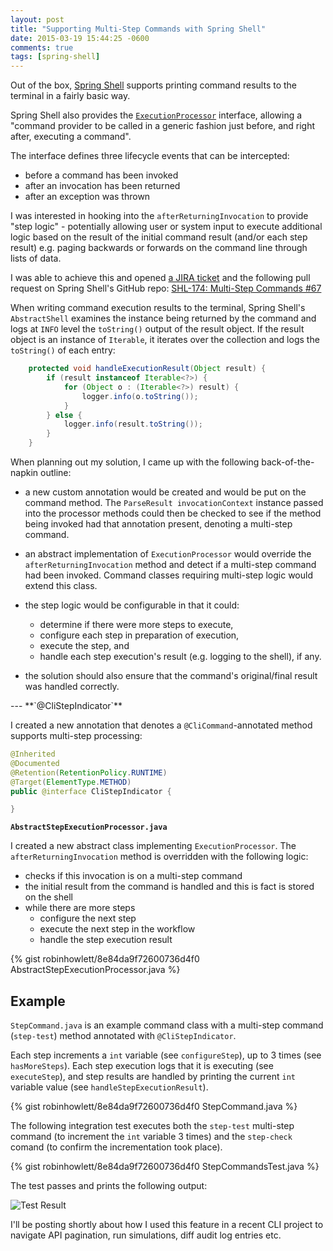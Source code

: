 ```yaml
---
layout: post
title: "Supporting Multi-Step Commands with Spring Shell"
date: 2015-03-19 15:44:25 -0600
comments: true
tags: [spring-shell]
---
```


Out of the box, [Spring Shell](http://docs.spring.io/spring-shell/docs/current/reference/htmlsingle/) supports printing command results to the terminal in a fairly basic way.

Spring Shell also provides the [`ExecutionProcessor`](http://docs.spring.io/spring-shell/docs/current/api/org/springframework/shell/core/ExecutionProcessor.html) interface, allowing a "command provider to be called in a generic fashion just before, and right after, executing a command".

The interface defines three lifecycle events that can be intercepted:

* before a command has been invoked
* after an invocation has been returned
* after an exception was thrown

I was interested in hooking into the `afterReturningInvocation` to provide "step logic" - potentially allowing user or system input to execute additional logic based on the result of the initial command result (and/or each step result) e.g. paging backwards or forwards on the command line through lists of data.

I was able to achieve this and opened [a JIRA ticket](https://jira.spring.io/browse/SHL-174) and the following pull request on Spring Shell's GitHub repo: [SHL-174: Multi-Step Commands #67](https://github.com/spring-projects/spring-shell/pull/67)

<!-- more -->

When writing command execution results to the terminal, Spring Shell's `AbstractShell` examines the instance being returned by the command and logs at `INFO` level the `toString()` output of the result object. If the result object is an instance of `Iterable`, it iterates over the collection and logs the `toString()` of each entry:

``` java AbstractShell.java
	protected void handleExecutionResult(Object result) {
		if (result instanceof Iterable<?>) {
			for (Object o : (Iterable<?>) result) {
				logger.info(o.toString());
			}
		} else {
			logger.info(result.toString());
		}
	}
```

When planning out my solution, I came up with the following back-of-the-napkin outline:

* a new custom annotation would be created and would be put on the command method. The `ParseResult invocationContext` instance passed into the processor methods could then be checked to see if the method being invoked had that annotation present, denoting a multi-step command.

* an abstract implementation of `ExecutionProcessor` would override the `afterReturningInvocation` method and detect if a multi-step command had been invoked. Command classes requiring multi-step logic would extend this class.

* the step logic would be configurable in that it could:
	* determine if there were more steps to execute, 
	* configure each step in preparation of execution, 
	* execute the step, and 
	* handle each step execution's result (e.g. logging to the shell), if any.

* the solution should also ensure that the command's original/final result was handled correctly.

<p />
---
**`@CliStepIndicator`**

I created a new annotation that denotes a `@CliCommand`-annotated method supports multi-step processing:

``` java CliStepIndicator.java
@Inherited
@Documented
@Retention(RetentionPolicy.RUNTIME)
@Target(ElementType.METHOD)
public @interface CliStepIndicator {

}
```


**`AbstractStepExecutionProcessor.java`**

I created a new abstract class implementing `ExecutionProcessor`. The `afterReturningInvocation` method is overridden with the following logic:

* checks if this invocation is on a multi-step command
* the initial result from the command is handled and this is fact is stored on the shell
* while there are more steps
	* configure the next step
	* execute the next step in the workflow
	* handle the step execution result

{% gist robinhowlett/8e84da9f72600736d4f0 AbstractStepExecutionProcessor.java %}

## Example

`StepCommand.java` is an example command class with a multi-step command (`step-test`) method annotated with `@CliStepIndicator`. 

Each step increments a `int` variable (see `configureStep`), up to 3 times (see `hasMoreSteps`). Each step execution logs that it is executing (see `executeStep`), and step results are handled by printing the current `int` variable value (see `handleStepExecutionResult`). 

{% gist robinhowlett/8e84da9f72600736d4f0 StepCommand.java %}

The following integration test executes both the `step-test` multi-step command (to increment the `int` variable 3 times) and the `step-check` comand (to confirm the incrementation took place).

{% gist robinhowlett/8e84da9f72600736d4f0 StepCommandsTest.java %}

The test passes and prints the following output:

![Test Result](https://dl.dropboxusercontent.com/s/zy1rx79g8ugpad7/Screenshot%202015-03-19%2022.22.00.png)

I'll be posting shortly about how I used this feature in a recent CLI project to navigate API pagination, run simulations, diff audit log entries etc.